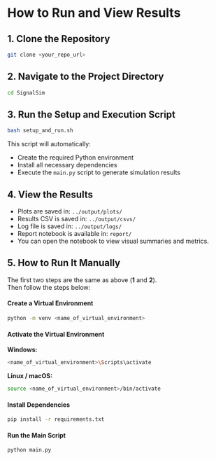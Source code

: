 # How to Run and View Results

## **1. Clone the Repository**

```bash
git clone <your_repo_url>
```

## **2. Navigate to the Project Directory**

```bash
cd SignalSim
```

## **3. Run the Setup and Execution Script**

```bash
bash setup_and_run.sh
```

This script will automatically:

- Create the required Python environment  
- Install all necessary dependencies  
- Execute the `main.py` script to generate simulation results  

## **4. View the Results**

- Plots are saved in: `../output/plots/`  
- Results CSV is saved in: `../output/csvs/`  
- Log file is saved in: `../output/logs/`  
- Report notebook is available in: `report/`  
- You can open the notebook to view visual summaries and metrics.  

## **5. How to Run It Manually**

The first two steps are the same as above (**1** and **2**).  
Then follow the steps below:

#### Create a Virtual Environment

```bash
python -m venv <name_of_virtual_environment>
```

#### Activate the Virtual Environment

**Windows:**
```bash
<name_of_virtual_environment>\Scripts\activate
```

**Linux / macOS:**
```bash
source <name_of_virtual_environment>/bin/activate
```

#### Install Dependencies

```bash
pip install -r requirements.txt
```

#### Run the Main Script

```bash
python main.py
```
